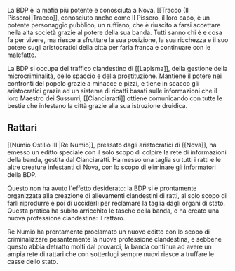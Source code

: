 La BDP è la mafia più potente e conosciuta a Nova. [[Tracco (Il Pissero)|Tracco]], conosciuto anche come Il Pissero, il loro capo, è un potente personaggio pubblico, un ruffiano, che è riuscito a farsi accettare nella alta società grazie al potere della sua banda. Tutti sanno chi è e cosa fa per vivere, ma riesce a sfruttare la sua posizione, la sua ricchezza e il suo potere sugli aristocratici della città per farla franca e continuare con le malefatte. 

La BDP si occupa del traffico clandestino di [[Lapisma]], della gestione della microcriminalità, dello spaccio e della prostituzione. Mantiene il potere nei confronti del popolo grazie a minacce e pizzi, e tiene in scacco gli aristocratici grazie ad un sistema di ricatti basati sulle informazioni che il loro Maestro dei Sussurri, [[Cianciaratti]] ottiene comunicando con tutte le bestie che infestano la città grazie alla sua istruzione druidica.

## Rattari
[[Numio Ostilio III |Re Numio]], pressato dagli aristocratici di [[Nova]], ha emesso un editto speciale con il solo scopo di colpire la rete di informazioni della banda, gestita dal Cianciaratti. Ha messo una taglia su tutti i ratti e le altre creature infestanti di Nova, con lo scopo di eliminare gli informatori della BDP.

Questo non ha avuto l'effetto desiderato: la BDP si è prontamente organizzata alla creazione di allevamenti clandestini di ratti, al solo scopo di farli riprodurre e poi di ucciderli per reclamare la taglia dagli organi di stato. Questa pratica ha subito arricchito le tasche della banda, e ha creato una nuova professione clandestina: il rattaro. 

Re Numio ha prontamente proclamato un nuovo editto con lo scopo di criminalizzare pesantemente la nuova professione clandestina, e sebbene questo abbia detratto molti dal provarci, la banda continua ad avere un ampia rete di rattari che con sotterfugi sempre nuovi riesce a truffare le casse dello stato.